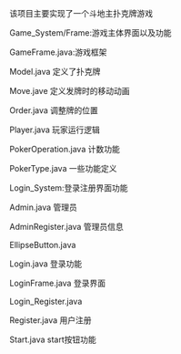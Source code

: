 该项目主要实现了一个斗地主扑克牌游戏

Game_System/Frame:游戏主体界面以及功能

  GameFrame.java:游戏框架
  
  Model.java 定义了扑克牌
  
  Move.jave 定义发牌时的移动动画
  
  Order.java 调整牌的位置
  
  Player.java 玩家运行逻辑
  
  PokerOperation.java 计数功能
  
  PokerType.java 一些功能定义
  
Login_System:登录注册界面功能

  Admin.java 管理员
  
  AdminRegister.java 管理员信息
  
  EllipseButton.java 
  
  Login.java 登录功能
  
  LoginFrame.java 登录界面
  
  Login_Register.java
  
  Register.java 用户注册
  
  Start.java start按钮功能
